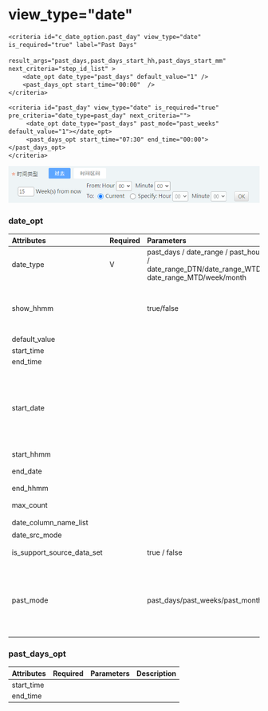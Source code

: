 # view\_type="date"

```markup
<criteria id="c_date_option.past_day" view_type="date" is_required="true" label="Past Days" 
			result_args="past_days,past_days_start_hh,past_days_start_mm"  next_criteria="step_id_list" >
	<date_opt date_type="past_days" default_value="1" />
	<past_days_opt start_time="00:00"  />			
</criteria>
```

```markup
<criteria id="past_day" view_type="date" is_required="true" pre_criteria="date_type=past_day" next_criteria="">
     <date_opt date_type="past_days" past_mode="past_weeks" default_value="1"></date_opt>
     <past_days_opt start_time="07:30" end_time="00:00"></past_days_opt>
</criteria>
```

![past\_days&#x5B9A;&#x7FA9;past\_mode&#x65B9;&#x5F0F;](../../.gitbook/assets/1124-1.png)

### date\_opt

| Attributes | Required | Parameters | Description |
| :--- | :--- | :--- | :--- |
| date\_type | V | past\_days / date\_range / past\_hours / date\_range\_DTN/date\_range\_WTD/ date\_range\_MTD/week/month | 判斷 user 所選的 date\_type為何 |
| show\_hhmm |  | true/false | 預設false, 當date\_type='week' or 'month', 控制是否要讓user設定時分 |
| default\_value |  |  |  |
| start\_time |  |  |  |
| end\_time |  |  |  |
| start\_date |  |  | DTN start\_date 一定是 today ;          WTD  start\_date  : monday \|\| tuesday \|\| wednesday;                                            MTD  start\_date : 1\_of\_month  \|\| 2\_of\_month ...... |
| start\_hhmm |  |  |  |
| end\_date |  |  | DTN end\_date一定是today |
| end\_hhmm |  |  |  |
| max\_count |  |  | 選取天數的最大值 \(單位 : 天\) |
| date\_column\_name\_list |  |  | 需要處理的欄位 |
| date\_src\_mode |  |  | 處理日期模式 |
| is\_support\_source\_data\_set |  | true / false | 預設false , 只有在ET Mode 能使用 |
| past\_mode |  | past\_days/past\_weeks/past\_months | 預設past\_days,決定要使用過去by day、week、month方式,且end\_time選取方式會出現radio切換current或specify |

### past\_days\_opt 

| Attributes | Required | Parameters | Description |
| :--- | :--- | :--- | :--- |
| start\_time |  |  |  |
| end\_time |  |  |  |

